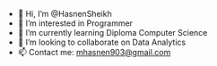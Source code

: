 - 👋 Hi, I’m @HasnenSheikh
- 👀 I’m interested in Programmer
- 🌱 I’m currently learning Diploma Computer Science
- 💞️ I’m looking to collaborate on Data Analytics
- 📫 Contact me: mhasnen903@gmail.com

<!---
HasnenSheikh/HasnenSheikh is a ✨ special ✨ repository because its `README.md` (this file) appears on your GitHub profile.
You can click the Preview link to take a look at your changes.
--->
